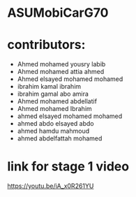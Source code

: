 # ASUMobiCarG70
# contributors:
* Ahmed mohamed yousry labib 
* Ahmed mohamed attia ahmed 
* Ahmed elsayed mohamed mohamed
* ibrahim kamal ibrahim 
* ibrahim gamal abo amira
* Ahmed mohamed abdellatif
* Ahmed mohamed Ibrahim 
* ahmed elsayed mohamed mohamed 
* ahmed abdo elsayed abdo
* ahmed hamdu mahmoud
* ahmed abdelfattah mohamed
# link for stage 1 video
https://youtu.be/iA_x0R261YU

